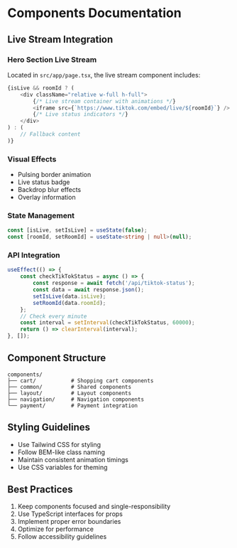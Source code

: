 # Components Documentation

## Live Stream Integration

### Hero Section Live Stream
Located in `src/app/page.tsx`, the live stream component includes:

```typescript
{isLive && roomId ? (
	<div className="relative w-full h-full">
		{/* Live stream container with animations */}
		<iframe src={`https://www.tiktok.com/embed/live/${roomId}`} />
		{/* Live status indicators */}
	</div>
) : (
	// Fallback content
)}
```

### Visual Effects
- Pulsing border animation
- Live status badge
- Backdrop blur effects
- Overlay information

### State Management
```typescript
const [isLive, setIsLive] = useState(false);
const [roomId, setRoomId] = useState<string | null>(null);
```

### API Integration
```typescript
useEffect(() => {
	const checkTikTokStatus = async () => {
		const response = await fetch('/api/tiktok-status');
		const data = await response.json();
		setIsLive(data.isLive);
		setRoomId(data.roomId);
	};
	// Check every minute
	const interval = setInterval(checkTikTokStatus, 60000);
	return () => clearInterval(interval);
}, []);
```

## Component Structure
```
components/
├── cart/           # Shopping cart components
├── common/         # Shared components
├── layout/         # Layout components
├── navigation/     # Navigation components
└── payment/        # Payment integration
```

## Styling Guidelines
- Use Tailwind CSS for styling
- Follow BEM-like class naming
- Maintain consistent animation timings
- Use CSS variables for theming

## Best Practices
1. Keep components focused and single-responsibility
2. Use TypeScript interfaces for props
3. Implement proper error boundaries
4. Optimize for performance
5. Follow accessibility guidelines